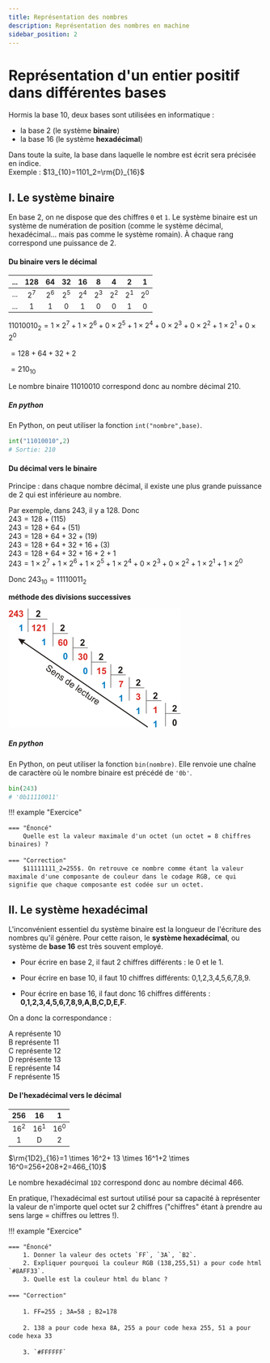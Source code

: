 ```yaml
---
title: Représentation des nombres
description: Représentation des nombres en machine
sidebar_position: 2
---
```


# Représentation d'un entier positif dans différentes bases

Hormis la base 10, deux bases sont utilisées en informatique :

- la base 2 (le système **binaire**)
- la base 16 (le système **hexadécimal**)

Dans toute la suite, la base dans laquelle le nombre est écrit sera précisée en indice.  
Exemple : $13_{10}=1101_2=\rm{D}_{16}$

## I. Le système binaire

En base 2, on ne dispose que des chiffres `0` et `1`. Le système binaire est un système de numération de position (comme le système décimal, hexadécimal... mais pas comme le système romain). À chaque rang correspond une puissance de 2.

#### Du binaire vers le décimal

| ... |  128  |  64   |  32   |  16   |   8   |   4   |   2   |   1   |
| :-: | :---: | :---: | :---: | :---: | :---: | :---: | :---: | :---: |
| ... | $2^7$ | $2^6$ | $2^5$ | $2^4$ | $2^3$ | $2^2$ | $2^1$ | $2^0$ |
| ... |   1   |   1   |   0   |   1   |   0   |   0   |   1   |   0   |

$11010010_2=1 \times 2^7+ 1 \times 2^6+0 \times 2^5+1 \times 2^4+0 \times 2^3+0 \times 2^2+1 \times 2^1+0 \times 2^0$

$=128+64+32+2$

$=210_{10}$

Le nombre binaire 11010010 correspond donc au nombre décimal 210.

##### En python

En Python, on peut utiliser la fonction `int("nombre",base)`.

```python
int("11010010",2)
# Sortie: 210
```

#### Du décimal vers le binaire

Principe : dans chaque nombre décimal, il existe une plus grande puissance de 2 qui est inférieure au nombre.

Par exemple, dans 243, il y a 128. Donc  
$243=128 + (115)$  
$243=128+64+(51)$  
$243=128+64+32+(19)$  
$243=128+64+32+16+(3)$  
$243=128+64+32+16+2+1$  
$243=1 \times 2^7+ 1 \times 2^6+1 \times 2^5+1 \times 2^4+0 \times 2^3+0 \times 2^2+1 \times 2^1+1 \times 2^0$

Donc $243_{10}=11110011_2$

**méthode des divisions successives**

![image](./data/div_successives.gif)

##### En python

En Python, on peut utiliser la fonction `bin(nombre)`. Elle renvoie une chaîne de caractère où le nombre binaire est précédé de `'0b'`.

```python
bin(243)
# '0b11110011'
```

!!! example "Exercice"

    === "Énoncé"
        Quelle est la valeur maximale d'un octet (un octet = 8 chiffres binaires) ?

    === "Correction"
        $11111111_2=255$. On retrouve ce nombre comme étant la valeur maximale d'une composante de couleur dans le codage RGB, ce qui signifie que chaque composante est codée sur un octet.

## II. Le système hexadécimal

L'inconvénient essentiel du système binaire est la longueur de l'écriture des nombres qu'il génère. Pour cette raison, le **système hexadécimal**, ou système de **base 16** est très souvent employé.

- Pour écrire en base 2, il faut 2 chiffres différents : le 0 et le 1.

- Pour écrire en base 10, il faut 10 chiffres différents: 0,1,2,3,4,5,6,7,8,9.

- Pour écrire en base 16, il faut donc 16 chiffres différents : **0,1,2,3,4,5,6,7,8,9,A,B,C,D,E,F**.

On a donc la correspondance :

A représente 10  
B représente 11  
C représente 12  
D représente 13  
E représente 14  
F représente 15

#### De l'hexadécimal vers le décimal

|  256   |   16   |   1    |
| :----: | :----: | :----: |
| $16^2$ | $16^1$ | $16^0$ |
|   1    |   D    |   2    |

$\rm{1D2}_{16}=1 \times 16^2+ 13 \times 16^1+2 \times 16^0=256+208+2=466_{10}$

Le nombre hexadécimal `1D2` correspond donc au nombre décimal 466.

En pratique, l'hexadécimal est surtout utilisé pour sa capacité à représenter la valeur de n'importe quel octet sur 2 chiffres ("chiffres" étant à prendre au sens large = chiffres ou lettres !).

!!! example "Exercice"

    === "Énoncé"
        1. Donner la valeur des octets `FF`, `3A`, `B2`.
        2. Expliquer pourquoi la couleur RGB (138,255,51) a pour code html `#8AFF33`.
        3. Quelle est la couleur html du blanc ?

    === "Correction"

        1. FF=255 ; 3A=58 ; B2=178

        2. 138 a pour code hexa 8A, 255 a pour code hexa 255, 51 a pour code hexa 33

        3. `#FFFFFF`

